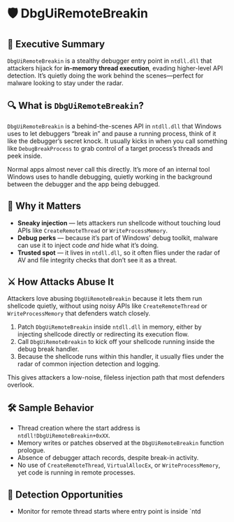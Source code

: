 # 🛡️ DbgUiRemoteBreakin

## 🧠 Executive Summary  
`DbgUiRemoteBreakin` is a stealthy debugger entry point in `ntdll.dll` that attackers hijack for **in-memory thread execution**, evading higher-level API detection. It’s quietly doing the work behind the scenes—perfect for malware looking to stay under the radar.

## 🔍 What is `DbgUiRemoteBreakin`?  
`DbgUiRemoteBreakin` is a behind-the-scenes API in `ntdll.dll` that Windows uses to let debuggers “break in” and pause a running process, think of it like the debugger’s secret knock. It usually kicks in when you call something like `DebugBreakProcess` to grab control of a target process’s threads and peek inside.

Normal apps almost never call this directly. It’s more of an internal tool Windows uses to handle debugging, quietly working in the background between the debugger and the app being debugged.

## 📌 Why it Matters  
- **Sneaky injection** — lets attackers run shellcode without touching loud APIs like `CreateRemoteThread` or `WriteProcessMemory`.  
- **Debug perks** — because it’s part of Windows’ debug toolkit, malware can use it to inject code *and* hide what it’s doing.  
- **Trusted spot** — it lives in `ntdll.dll`, so it often flies under the radar of AV and file integrity checks that don’t see it as a threat.

## ⚔️ How Attacks Abuse It  
Attackers love abusing `DbgUiRemoteBreakin` because it lets them run shellcode quietly, without using noisy APIs like `CreateRemoteThread` or `WriteProcessMemory` that defenders watch closely.

1. Patch `DbgUiRemoteBreakin` inside `ntdll.dll` in memory, either by injecting shellcode directly or redirecting its execution flow.  
2. Call `DbgUiRemoteBreakin` to kick off your shellcode running inside the debug break handler.  
3. Because the shellcode runs within this handler, it usually flies under the radar of common injection detection and logging.  

This gives attackers a low-noise, fileless injection path that most defenders overlook.

## 🛠 Sample Behavior  
- Thread creation where the start address is `ntdll!DbgUiRemoteBreakin+0xXX`.  
- Memory writes or patches observed at the `DbgUiRemoteBreakin` function prologue.  
- Absence of debugger attach records, despite break-in activity.  
- No use of `CreateRemoteThread`, `VirtualAllocEx`, or `WriteProcessMemory`, yet code is running in remote processes.

## 🧭 Detection Opportunities  
- Monitor for remote thread starts where entry point is inside `ntd
